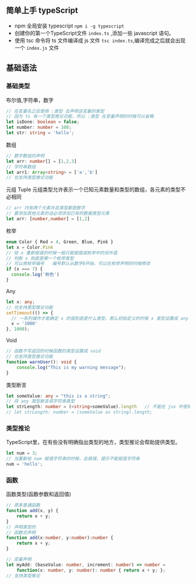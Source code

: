 ## 简单上手 typeScript
- npm 全局安装 typescript  `npm i -g typescript`
- 创建你的第一个TypeScript文件 `index.ts` ,添加一些 javascript 语句。
- 使用 tsc 命令将 ts 文件编译成 js 文件 `tsc index.ts`,编译完成之后就会出现一个 `index.js` 文件

## 基础语法

### 基础类型 
布尔值,字符串，数字

```ts
// 在变量名之后使用 :类型 去声明该变量的类型
// 因为 ts 有一个类型推论功能，所以 :类型 在变量声明的时候可以省略
let isDone: boolean = false;
let number: number = 100;
let str: string = 'hello';
```
数组 
```ts
// 数字数组的声明
let arr: number[] = [1,2,3]
// 字符串数组
let arr1: Array<string> = ['a','b']
// 也支持类型推论功能
```
元组 Tuple
元组类型允许表示一个已知元素数量和类型的数组，各元素的类型不必相同

```ts
// arr 内有两个元素并且类型都是数字
// 要添加其他元素的话必须添加已有的数据类型元素
let arr: [number,number] = [1,2]
```

枚举

```ts
enum Color { Red = 4, Green, Blue, Pink }
let x = Color.Pink
// 给 x 重新赋值的时候一般只能赋值成枚举中的另外值
// 判断 x 到底是哪一个枚举类型
// 可以用枚举编号   编号默认从数字0开始，可以在枚举声明的时候修改
if (x === 7) {
  console.log('粉色')
}
```

Any

```ts
let x: any;
// 也支持类型推论功能
setTimeout(() => {
  // 一系列操作才能确定 x 的值到底是什么类型，那么初始定义的时候 x 类型设置成 any
  x = '1000'
}, 1000);
```

Void
```ts
// 函数不写返回的时候函数的类型设置成 void
// 也支持类型推论功能
function warnUser(): void {
    console.log("This is my warning message");
}
```
类型断言
```ts
let someValue: any = "this is a string";
// 将 any 类型断言成字符串类型
let strLength: number = (<string>someValue).length   // 不能在 jsx 中使用
// let strLength: number = (someValue as string).length;
```
### 类型推论
TypeScript里，在有些没有明确指出类型的地方，类型推论会帮助提供类型。
```ts
let num = 3;
// 当重新给 num 赋值字符串的时候，会报错，提示不能赋值字符串
num = 'hello';
```

### 函数

函数类型(函数参数和返回值)
```ts
// 原来普通函数
function add(x, y) {
    return x + y;
}
// 声明类型的 
// 函数式声明
function add(x:number, y:number):number {
    return x + y;
}

// 变量声明
let myAdd: (baseValue: number, increment: number) => number =
    function(x: number, y: number): number { return x + y; };
// 支持类型推论
```